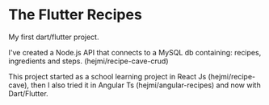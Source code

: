 # The Flutter Recipes

My first dart/flutter project.

I've created a Node.js API that connects to a MySQL db containing: recipes, ingredients and steps. (hejmi/recipe-cave-crud)

This project started as a school learning project in React Js (hejmi/recipe-cave), then I also tried it in Angular Ts (hejmi/angular-recipes) and now with Dart/Flutter.
